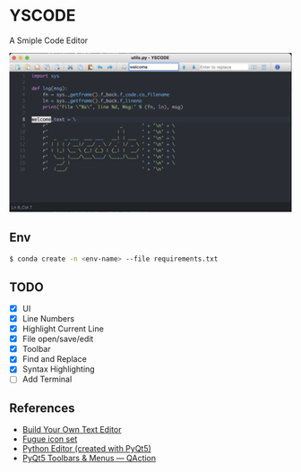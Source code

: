 YSCODE
=====
A Smiple Code Editor

![YSCODE](./assets/img/demo.png)

Env
-----
```bash
$ conda create -n <env-name> --file requirements.txt
```

TODO
-----
- [x] UI
- [x] Line Numbers
- [x] Highlight Current Line
- [x] File open/save/edit
- [x] Toolbar
- [x] Find and Replace
- [x] Syntax Highlighting
- [ ] Add Terminal

References
-----
- [Build Your Own Text Editor](https://viewsourcecode.org/snaptoken/kilo/)
- [Fugue icon set](https://p.yusukekamiyamane.com/)
- [Python Editor (created with PyQt5)](https://gist.github.com/Axel-Erfurt/8c84b5e70a1faf894879cd2ab99118c2)
- [PyQt5 Toolbars & Menus — QAction](https://www.pythonguis.com/tutorials/pyqt-actions-toolbars-menus/)